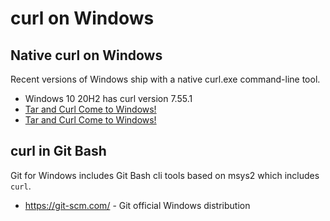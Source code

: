 # curl on Windows

## Native curl on Windows

Recent versions of Windows ship with a native curl.exe command-line tool.

* Windows 10 20H2 has curl version 7.55.1
* [Tar and Curl Come to Windows!](https://devblogs.microsoft.com/commandline/tar-and-curl-come-to-windows/)
* [Tar and Curl Come to Windows!](https://techcommunity.microsoft.com/t5/containers/tar-and-curl-come-to-windows/ba-p/382409)

## curl in Git Bash

Git for Windows includes Git Bash cli tools based on msys2 which includes `curl`.

* https://git-scm.com/ - Git official Windows distribution

